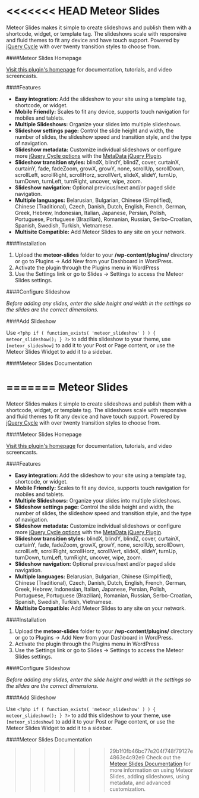 <<<<<<< HEAD
Meteor Slides
==========================

Meteor Slides makes it simple to create slideshows and publish them with a shortcode, widget, or template tag. The slideshows scale with responsive and fluid themes to fit any device and have touch support. Powered by [jQuery Cycle](http://jquery.malsup.com/cycle/) with over twenty transition styles to choose from.

####Meteor Slides Homepage

[Visit this plugin's homepage](http://www.jleuze.com/plugins/meteor-slides/) for documentation, tutorials, and video screencasts.

####Features

* **Easy integration:** Add the slideshow to your site using a template tag, shortcode, or widget.
* **Mobile Friendly:** Scales to fit any device, supports touch navigation for mobiles and tablets.
* **Multiple Slideshows:** Organize your slides into multiple slideshows.
* **Slideshow settings page:** Control the slide height and width, the number of slides, the slideshow speed and transition style, and the type of navigation.
* **Slideshow metadata:** Customize individual slideshows or configure more [jQuery Cycle options](http://jquery.malsup.com/cycle/options.html) with the [MetaData jQuery Plugin](http://plugins.jquery.com/project/metadata).
* **Slideshow transition styles:** blindX, blindY, blindZ, cover, curtainX, curtainY, fade, fadeZoom, growX, growY, none, scrollUp, scrollDown, scrollLeft, scrollRight, scrollHorz, scrollVert, slideX, slideY, turnUp, turnDown, turnLeft, turnRight, uncover, wipe, zoom.
* **Slideshow navigation:** Optional previous/next and/or paged slide navigation.
* **Multiple languages:** Belarusian, Bulgarian, Chinese (Simplified), Chinese (Traditional), Czech, Danish, Dutch, English, French, German, Greek, Hebrew, Indonesian, Italian, Japanese, Persian, Polish, Portuguese, Portuguese (Brazilian), Romanian, Russian, Serbo-Croatian, Spanish, Swedish, Turkish, Vietnamese.
* **Multisite Compatible:** Add Meteor Slides to any site on your network.

####Installation

1. Upload the **meteor-slides** folder to your **/wp-content/plugins/** directory or go to Plugins -> Add New from your Dashboard in WordPress.
2. Activate the plugin through the Plugins menu in WordPress
3. Use the Settings link or go to Slides -> Settings to access the Meteor Slides settings.

####Configure Slideshow

_Before adding any slides, enter the slide height and width in the settings so the slides are the correct dimensions._

####Add Slideshow

Use ```<?php if ( function_exists( 'meteor_slideshow' ) ) { meteor_slideshow(); } ?>``` to add this slideshow to your theme, use ```[meteor_slideshow]``` to add it to your Post or Page content, or use the Meteor Slides Widget to add it to a sidebar.

####Meteor Slides Documentation

=======
Meteor Slides
==========================

Meteor Slides makes it simple to create slideshows and publish them with a shortcode, widget, or template tag. The slideshows scale with responsive and fluid themes to fit any device and have touch support. Powered by [jQuery Cycle](http://jquery.malsup.com/cycle/) with over twenty transition styles to choose from.

####Meteor Slides Homepage

[Visit this plugin's homepage](http://www.jleuze.com/plugins/meteor-slides/) for documentation, tutorials, and video screencasts.

####Features

* **Easy integration:** Add the slideshow to your site using a template tag, shortcode, or widget.
* **Mobile Friendly:** Scales to fit any device, supports touch navigation for mobiles and tablets.
* **Multiple Slideshows:** Organize your slides into multiple slideshows.
* **Slideshow settings page:** Control the slide height and width, the number of slides, the slideshow speed and transition style, and the type of navigation.
* **Slideshow metadata:** Customize individual slideshows or configure more [jQuery Cycle options](http://jquery.malsup.com/cycle/options.html) with the [MetaData jQuery Plugin](http://plugins.jquery.com/project/metadata).
* **Slideshow transition styles:** blindX, blindY, blindZ, cover, curtainX, curtainY, fade, fadeZoom, growX, growY, none, scrollUp, scrollDown, scrollLeft, scrollRight, scrollHorz, scrollVert, slideX, slideY, turnUp, turnDown, turnLeft, turnRight, uncover, wipe, zoom.
* **Slideshow navigation:** Optional previous/next and/or paged slide navigation.
* **Multiple languages:** Belarusian, Bulgarian, Chinese (Simplified), Chinese (Traditional), Czech, Danish, Dutch, English, French, German, Greek, Hebrew, Indonesian, Italian, Japanese, Persian, Polish, Portuguese, Portuguese (Brazilian), Romanian, Russian, Serbo-Croatian, Spanish, Swedish, Turkish, Vietnamese.
* **Multisite Compatible:** Add Meteor Slides to any site on your network.

####Installation

1. Upload the **meteor-slides** folder to your **/wp-content/plugins/** directory or go to Plugins -> Add New from your Dashboard in WordPress.
2. Activate the plugin through the Plugins menu in WordPress
3. Use the Settings link or go to Slides -> Settings to access the Meteor Slides settings.

####Configure Slideshow

_Before adding any slides, enter the slide height and width in the settings so the slides are the correct dimensions._

####Add Slideshow

Use ```<?php if ( function_exists( 'meteor_slideshow' ) ) { meteor_slideshow(); } ?>``` to add this slideshow to your theme, use ```[meteor_slideshow]``` to add it to your Post or Page content, or use the Meteor Slides Widget to add it to a sidebar.

####Meteor Slides Documentation

>>>>>>> 29b1f0fb46bc77e204f748f79127e4863e4c92e9
Check out the [Meteor Slides Documentation](http://www.jleuze.com/plugins/meteor-slides/installation/) for more information on using Meteor Slides, adding slideshows, using metadata, and advanced customization.